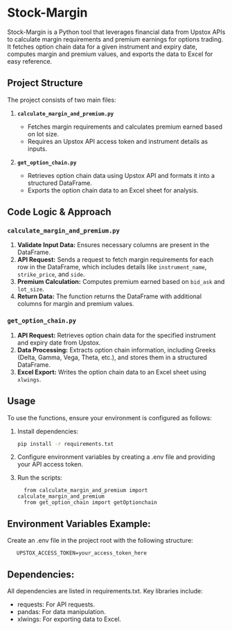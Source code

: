 # Stock-Margin

Stock-Margin is a Python tool that leverages financial data from Upstox APIs to calculate margin requirements and premium earnings for options trading. It fetches option chain data for a given instrument and expiry date, computes margin and premium values, and exports the data to Excel for easy reference.

## Project Structure

The project consists of two main files:

1. **`calculate_margin_and_premium.py`**  
   - Fetches margin requirements and calculates premium earned based on lot size.
   - Requires an Upstox API access token and instrument details as inputs.

2. **`get_option_chain.py`**
   - Retrieves option chain data using Upstox API and formats it into a structured DataFrame.
   - Exports the option chain data to an Excel sheet for analysis.

## Code Logic & Approach

### `calculate_margin_and_premium.py`

1. **Validate Input Data:** Ensures necessary columns are present in the DataFrame.
2. **API Request:** Sends a request to fetch margin requirements for each row in the DataFrame, which includes details like `instrument_name`, `strike_price`, and `side`.
3. **Premium Calculation:** Computes premium earned based on `bid_ask` and `lot_size`.
4. **Return Data:** The function returns the DataFrame with additional columns for margin and premium values.

### `get_option_chain.py`

1. **API Request:** Retrieves option chain data for the specified instrument and expiry date from Upstox.
2. **Data Processing:** Extracts option chain information, including Greeks (Delta, Gamma, Vega, Theta, etc.), and stores them in a structured DataFrame.
3. **Excel Export:** Writes the option chain data to an Excel sheet using `xlwings`.

## Usage

To use the functions, ensure your environment is configured as follows:

1. Install dependencies:
   ```bash
   pip install -r requirements.txt

2. Configure environment variables by creating a .env file and providing your API access token.

3. Run the scripts:
     ```
       from calculate_margin_and_premium import calculate_margin_and_premium
       from get_option_chain import getOptionchain

## Environment Variables Example:
   Create an .env file in the project root with the following structure:

       UPSTOX_ACCESS_TOKEN=your_access_token_here


## Dependencies:
   All dependencies are listed in requirements.txt. Key libraries include:
   
   *  requests: For API requests.
   *  pandas: For data manipulation.
   *  xlwings: For exporting data to Excel.
